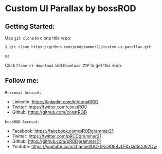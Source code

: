 # Custom UI Parallax by bossROD

## Getting Started:

Use `git clone` to clone this repo:
```console
$ git clone https://github.com/prodgrammer21/custom-ui-parallax.git
```
or

Click `Clone or download` and `Download ZIP` to get this repo.

## Follow me:
`Personal Account`: 
- LinkedIn: https://linkedin.com/in/constROD
- Twitter: https://twitter.com/constROD
- Github: https://github.com/constROD

`bossROD Account`:
- Facebook: https://facebook.com/pRODgrammer21
- Twitter: https://twitter.com/pRODgrammer21
- Github: https://github.com/pRODgrammer21
- Youtube: https://youtube.com/channel/UCkhKs9DE4vLE0xQd5C062Ow

